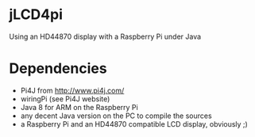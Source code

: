 jLCD4pi
=======

Using an HD44870 display with a Raspberry Pi under Java


Dependencies
============
- Pi4J from http://www.pi4j.com/
- wiringPi (see Pi4J website)
- Java 8 for ARM on the Raspberry Pi
- any decent Java version on the PC to compile the sources
- a Raspberry Pi and an HD44870 compatible LCD display, obviously ;)
